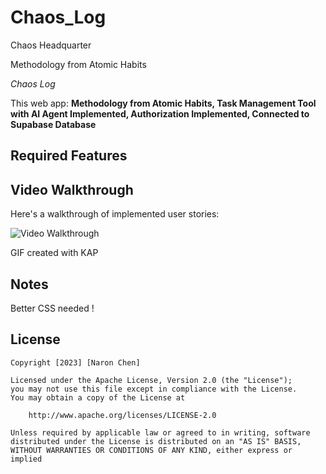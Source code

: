 # Chaos_Log
 Chaos Headquarter

Methodology from Atomic Habits

*Chaos Log*

This web app: **Methodology from Atomic Habits, Task Management Tool with AI Agent Implemented, Authorization Implemented, Connected to Supabase Database**

## Required Features

## Video Walkthrough

Here's a walkthrough of implemented user stories:

<img src='https://i.imgur.com/wlQAWWi.gif' title='Video Walkthrough' width='' alt='Video Walkthrough' />

GIF created with KAP  

## Notes

Better CSS needed !

## License

    Copyright [2023] [Naron Chen]

    Licensed under the Apache License, Version 2.0 (the "License");
    you may not use this file except in compliance with the License.
    You may obtain a copy of the License at

        http://www.apache.org/licenses/LICENSE-2.0

    Unless required by applicable law or agreed to in writing, software
    distributed under the License is distributed on an "AS IS" BASIS,
    WITHOUT WARRANTIES OR CONDITIONS OF ANY KIND, either express or implied
